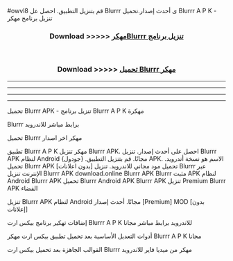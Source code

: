 #owvl8 قم بتنزيل التطبيق. احصل عل Blurrr  ى أحدث إصدار.تحميل Blurrr  A P K - تنزيل برنامج مهكر



<div align="center">
<h3>Download >>>>> <a href="https://ar-sites.web.app/?ar= Blurrr ">مهكرBlurrr  تنزيل برنامج</a></h3><br>

<h3>Download >>>>> <a href="https://ar-sites.web.app/?ar= Blurrr ">تحميل Blurrr  مهكر</a></h3>
</div>


----------------------------------------------------------

----------------------------------------------------------

----------------------------------------------------------

----------------------------------------------------------


تحميل Blurrr  APK - تنزيل برنامج Blurrr  A P K مهكرة

Blurrr  برابط مباشر للاندرويد

تحميل Blurrr  مهكر اخر اصدار

تطبيق Blurrr  A P K مهكر
تنزيل Blurrr  APK. احصل على أحدث إصدار.
تنزيل Blurrr  APK لنظام Android مجانًا.
قم بتنزيل التطبيق. {جودول} APK. الاسم هو نسخة أندرويد.
تحميل Blurrr  APK [بدون اعلانات]
تحميل مود مجاني للاندرويد.
تنزيل Blurrr  عبر الإنترنت
تنزيل Blurrr  APK
download.online Blurrr  APK
Blurrr  مثبت APK لنظام Android
Blurrr  APK
تحميل Blurrr  Android APK
Blurrr  APK تنزيل Premium
Blurrr  APK الفضاء

تنزيل Blurrr  APK لنظام Android مجانًا. أحدث إصدار [Premium] MOD [بدون إعلانات]

إضافات تهكير برنامج بيكس ارت Blurrr  A P K للاندرويد برابط مباشر مجانا

أدوات التعديل الأساسية بعد تحميل تطبيق بيكس ارت مهكر Blurrr  A P K مجانا

القوالب الجاهزة بعد تحميل بيكس ارت Blurrr  مهكر من ميديا فاير للاندرويد



